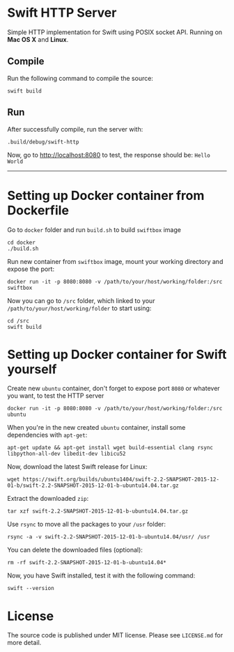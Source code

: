 # Swift HTTP Server

Simple HTTP implementation for Swift using POSIX socket API. Running on **Mac OS X** and **Linux**.

## Compile

Run the following command to compile the source:

```
swift build
```

## Run

After successfully compile, run the server with:

```
.build/debug/swift-http
```

Now, go to [http://localhost:8080](http://localhost:8080) to test, the response should be: `Hello World`

---

# Setting up Docker container from Dockerfile

Go to `docker` folder and run `build.sh` to build `swiftbox` image

```
cd docker
./build.sh
```

Run new container from `swiftbox` image, mount your working directory and expose the port:

```
docker run -it -p 8080:8080 -v /path/to/your/host/working/folder:/src swiftbox
```

Now you can go to `/src` folder, which linked to your `/path/to/your/host/working/folder` to start using:

```
cd /src
swift build
```

# Setting up Docker container for Swift yourself

Create new `ubuntu` container, don't forget to expose port `8080` or whatever you want, to test the HTTP server

```
docker run -it -p 8080:8080 -v /path/to/your/host/working/folder:/src ubuntu
```

When you're in the new created `ubuntu` container, install some dependencies with `apt-get`:

```
apt-get update && apt-get install wget build-essential clang rsync libpython-all-dev libedit-dev libicu52
```

Now, download the latest Swift release for Linux:

```
wget https://swift.org/builds/ubuntu1404/swift-2.2-SNAPSHOT-2015-12-01-b/swift-2.2-SNAPSHOT-2015-12-01-b-ubuntu14.04.tar.gz
```

Extract the downloaded `zip`:

```
tar xzf swift-2.2-SNAPSHOT-2015-12-01-b-ubuntu14.04.tar.gz
```

Use `rsync` to move all the packages to your `/usr` folder:

```
rsync -a -v swift-2.2-SNAPSHOT-2015-12-01-b-ubuntu14.04/usr/ /usr
```

You can delete the downloaded files (optional):

```
rm -rf swift-2.2-SNAPSHOT-2015-12-01-b-ubuntu14.04*
```

Now, you have Swift installed, test it with the following command:

```
swift --version
```

# License

The source code is published under MIT license. Please see `LICENSE.md` for more detail.
